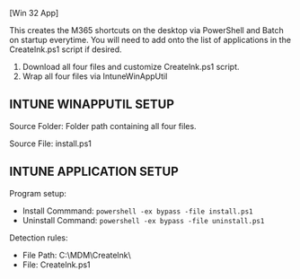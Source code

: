 [Win 32 App]

This creates the M365 shortcuts on the desktop via PowerShell and Batch on startup everytime. You will need to add onto the list of applications in the Createlnk.ps1 script if desired.  
1. Download all four files and customize Createlnk.ps1 script.
2. Wrap all four files via IntuneWinAppUtil

**INTUNE WINAPPUTIL SETUP**
---------------------
Source Folder: Folder path containing all four files. 

Source File: install.ps1

**INTUNE APPLICATION SETUP**
----------------------------
Program setup:
- Install Commmand: ```powershell -ex bypass -file install.ps1```
- Uninstall Command: ```powershell -ex bypass -file uninstall.ps1```

Detection rules:
- File Path: C:\MDM\Createlnk\
- File: Createlnk.ps1